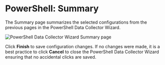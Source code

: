 # PowerShell: Summary

The Summary page summarizes the selected configurations from the previous pages in the PowerShell Data Collector Wizard.

![PowerShell Data Collector Wizard Summary page](/img/product_docs/accessanalyzer/enterpriseauditor/admin/datacollector/adinventory/summary.webp)

Click __Finish__ to save configuration changes. If no changes were made, it is a best practice to click __Cancel__ to close the PowerShell Data Collector Wizard ensuring that no accidental clicks are saved.
